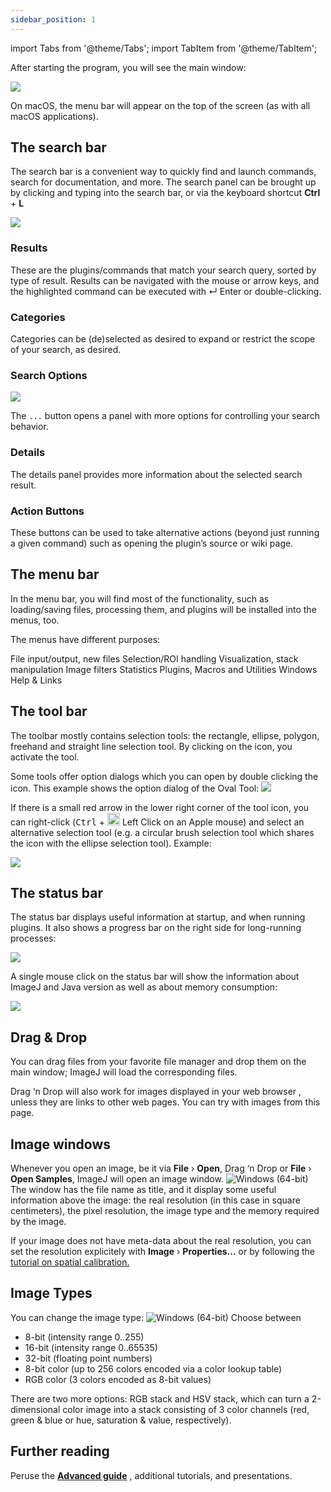 ```yaml
---
sidebar_position: 1
---
```


import Tabs from '@theme/Tabs';
import TabItem from '@theme/TabItem';

After starting the program, you will see the main window:

<img src="https://imagej.net/media/learn/fiji-main-window.png" />

On macOS, the menu bar will appear on the top of the screen (as with all macOS 
applications).
## The search bar

The search bar is a convenient way to quickly find and launch commands, search for 
documentation, and more. The search panel can be brought up by clicking and typing 
into the search bar, or via the keyboard shortcut 
**Ctrl** + **L**

<img src="https://imagej.net/media/learn/fiji-search-window.png" />

### Results

These are the plugins/commands that match your search query, sorted by type of 
result. Results can be navigated with the mouse or arrow keys, and the highlighted 
command can be executed with ↵ Enter or double-clicking.

### Categories
Categories can be (de)selected as desired to expand or restrict the scope of your 
search, as desired.

### Search Options

<img src="https://imagej.net/media/learn/fiji-search-options.png" />
<p>The <code class="language-plaintext highlighter-rouge">...</code> button opens a 
panel with more options for controlling your search behavior.</p>

### Details
The details panel provides more information about the selected search result.

### Action Buttons

These buttons can be used to take alternative actions (beyond just running a given command) such as opening the plugin’s source or wiki page.

## The menu bar
In the menu bar, you will find most of the functionality, such as loading/saving files, processing them, and plugins will be installed into the menus, too.

The menus have different purposes:

<Tabs>
  <TabItem value="File" label="File">
    File input/output, new files
  </TabItem>
    <TabItem value="Edit" label="Edit">
   Selection/ROI handling
  </TabItem>
    <TabItem value="Image" label="Image">
    Visualization, stack manipulation
  </TabItem>
    <TabItem value="Process" label="Process">
    Image filters
  </TabItem>
    <TabItem value="Analyze" label="Analyze">
    Statistics
  </TabItem>
    <TabItem value="Plugins" label="Plugins">
    Plugins, Macros and Utilities
  </TabItem>
    <TabItem value="Window" label="Window">
    	Windows
  </TabItem>
    <TabItem value="Help" label="Help">
    Help & Links
  </TabItem>
</Tabs>

## The tool bar
The toolbar mostly contains selection tools: the rectangle, ellipse, polygon, 
freehand and straight line selection tool. By clicking on the icon, you activate the 
tool.

Some tools offer option dialogs which you can open by double clicking the icon. This 
example shows the option dialog of the Oval Tool:
<img src="https://imagej.net/media/learn/oval-tool-option-dialog.png" />

<p>If there is a small red arrow in the lower right corner of the 
tool icon, you can right-click (<kbd class="key">Ctrl</kbd>
+
<span class="key"><img src="https://upload.wikimedia.org/
wikipedia/commons/2/27/LMB_click.svg" width="20"/> Left Click </span>on an Apple 
mouse) and select an alternative selection tool (e.g. a circular 
brush selection tool which shares the icon with the ellipse selection 
tool). Example:</p>

<img src="https://imagej.net/media/learn/alternative-tools.png" />

## The status bar

The status bar displays useful information at startup, and when running plugins. It also shows a progress bar on the right side for long-running processes:

<img src="https://imagej.net/media/learn/status-bar-with-progress.png" />

A single mouse click on the status bar will show the information about ImageJ and Java version as well as about memory consumption:

<img src="https://imagej.net/media/learn/default-status-message.png" />


## Drag & Drop

You can drag files from your favorite file manager and drop them on 
the main window; ImageJ will load the corresponding files.

Drag ‘n Drop will also work for images displayed in your web browser
, unless they are links to other web pages. You can try with images 
from this page.

## Image windows

Whenever you open an image, be it via 
**File** › **Open**, Drag ‘n Drop or 
**File** › **Open Samples**, ImageJ will open an image window.
<img alt="Windows (64-bit)" src=" https://imagej.net/media/learn/clown-snapshot.jpg" />
  <br/>
The window has the file name as title, and it display 
some useful information above the image: the real 
resolution (in this case in square centimeters), the 
pixel resolution, the image type and the memory required
 by the image.

If your image does not have meta-data about the real 
resolution, you can set the resolution explicitely with
 **Image** › **Properties…** or by following 
 the  <a href="https://imagej.net/imaging/spatial-calibration" target="_blank">tutorial
  on 
 spatial calibration.</a>

 ## Image Types
 You can change the image type:
 <img alt="Windows (64-bit)" src=" https://imagej.net/media/image-types.png" />
 Choose between

 - 8-bit (intensity range 0..255)
 - 16-bit (intensity range 0..65535)
 - 32-bit (floating point numbers)
 - 8-bit color (up to 256 colors encoded via a color lookup table)
- RGB color (3 colors encoded as 8-bit values)

There are two more options: RGB stack and HSV stack, which can turn a 2-dimensional color image into a stack consisting of 3 color channels (red, green & blue or hue, saturation & value, respectively).

## Further reading
Peruse the  **[Advanced guide](../../static/img/BI_quick_user_guide1_2.pdf)**
 , additional tutorials, and presentations.
